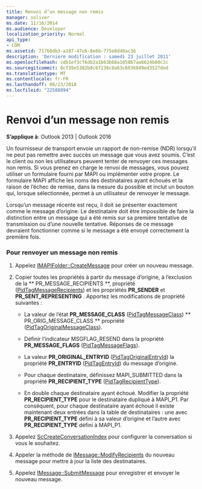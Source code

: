 ```yaml
---
title: Renvoi d’un message non remis
manager: soliver
ms.date: 11/16/2014
ms.audience: Developer
localization_priority: Normal
api_type:
- COM
ms.assetid: 71768db3-a107-47c6-8e6b-775e8d40ac36
description: 'Derniére modification : samedi 23 juillet 2011'
ms.openlocfilehash: cdb1ef3cf6db2a1b63b68a105867aa6624b80c2c
ms.sourcegitcommit: 0cf39e5382b8c6f236c8a63c6036849ed3527ded
ms.translationtype: MT
ms.contentlocale: fr-FR
ms.lasthandoff: 08/23/2018
ms.locfileid: "22588894"
---
```

# <a name="resending-an-undelivered-message"></a>Renvoi d’un message non remis
  
**S’applique à**: Outlook 2013 | Outlook 2016 
  
Un fournisseur de transport envoie un rapport de non-remise (NDR) lorsqu’il ne peut pas remettre avec succès un message que vous avez soumis. C’est le client ou non les utilisateurs peuvent tenter de renvoyer ces messages non remis. Si vous prenez en charge le renvoi de messages, vous pouvez utiliser un formulaire fourni par MAPI ou implémenter votre propre. Le formulaire MAPI affiche les noms des destinataires ayant échoués et la raison de l’échec de remise, dans la mesure du possible et inclut un bouton qui, lorsque sélectionnée, permet à un utilisateur de renvoyer le message.
  
Lorsqu’un message récente est reçu, il doit se présenter exactement comme le message d’origine. Le destinataire doit être impossible de faire la distinction entre un message qui a été remis sur sa première tentative de transmission ou d’une nouvelle tentative. Réponses de ce message devraient fonctionner comme si le message a été envoyé correctement la première fois.
  
### <a name="to-resend-an-undelivered-message"></a>Pour renvoyer un message non remis
  
1. Appelez [IMAPIFolder::CreateMessage](imapifolder-createmessage.md) pour créer un nouveau message. 
    
2. Copier toutes les propriétés à partir du message d’origine, à l’exclusion de la ** PR_MESSAGE_RECIPIENTS **, propriété ([PidTagMessageRecipients](pidtagmessagerecipients-canonical-property.md)) et les propriétés **PR_SENDER** et **PR_SENT_REPRESENTING** . Apportez les modifications de propriété suivantes : 
    
   - La valeur de l’état **PR_MESSAGE_CLASS** ([PidTagMessageClass](pidtagmessageclass-canonical-property.md)) ** PR_ORIG_MESSAGE_CLASS ** propriété ([PidTagOriginalMessageClass](pidtagoriginalmessageclass-canonical-property.md)).
    
   - Définir l’indicateur MSGFLAG_RESEND dans la propriété **PR_MESSAGE_FLAGS** ([PidTagMessageFlags](pidtagmessageflags-canonical-property.md)).
    
   - La valeur **PR_ORIGINAL_ENTRYID** ([PidTagOriginalEntryId](pidtagoriginalentryid-canonical-property.md)) la propriété **PR_ENTRYID** ([PidTagEntryId](pidtagentryid-canonical-property.md)) du message d’origine.
    
   - Pour chaque destinataire, définissez MAPI_SUBMITTED dans la propriété **PR_RECIPIENT_TYPE** ([PidTagRecipientType](pidtagrecipienttype-canonical-property.md)). 
    
   - En double chaque destinataire ayant échoué. Modifier la propriété **PR_RECIPIENT_TYPE** pour le destinataire dupliqué à MAPI_P1. Par conséquent, pour chaque destinataire ayant échoué il existe maintenant deux entrées dans la table de destinataires : une avec **PR_RECIPIENT_TYPE** défini à sa valeur d’origine et l’autre avec **PR_RECIPIENT_TYPE** défini à MAPI_P1. 
    
3. Appelez [ScCreateConversationIndex](sccreateconversationindex.md) pour configurer la conversation si vous le souhaitez. 
    
4. Appeler la méthode de [IMessage::ModifyRecipients](imessage-modifyrecipients.md) du nouveau message pour mettre à jour la liste des destinataires. 
    
5. Appelez [IMessage::SubmitMessage](imessage-submitmessage.md) pour enregistrer et envoyer le nouveau message. 
    

